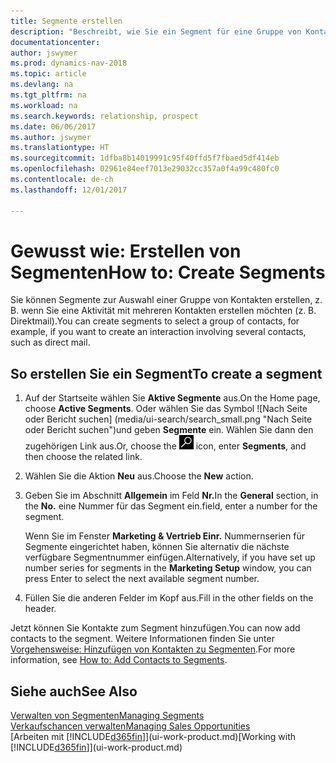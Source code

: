 ```yaml
---
title: Segmente erstellen
description: "Beschreibt, wie Sie ein Segment für eine Gruppe von Kontakten in Dynamics NAV erstellen, beispielsweise um mehrere Kontakte mit einer Direktsendung anzusprechen."
documentationcenter: 
author: jswymer
ms.prod: dynamics-nav-2018
ms.topic: article
ms.devlang: na
ms.tgt_pltfrm: na
ms.workload: na
ms.search.keywords: relationship, prospect
ms.date: 06/06/2017
ms.author: jswymer
ms.translationtype: HT
ms.sourcegitcommit: 1dfba8b14019991c95f40ffd5f7fbaed5df414eb
ms.openlocfilehash: 02961e84eef7013e29032cc357a0f4a99c480fc0
ms.contentlocale: de-ch
ms.lasthandoff: 12/01/2017

---
```

# <a name="how-to-create-segments"></a><span data-ttu-id="2f4b9-103">Gewusst wie: Erstellen von Segmenten</span><span class="sxs-lookup"><span data-stu-id="2f4b9-103">How to: Create Segments</span></span>
<span data-ttu-id="2f4b9-104">Sie können Segmente zur Auswahl einer Gruppe von Kontakten erstellen, z. B. wenn Sie eine Aktivität mit mehreren Kontakten erstellen möchten (z. B. Direktmail).</span><span class="sxs-lookup"><span data-stu-id="2f4b9-104">You can create segments to select a group of contacts, for example, if you want to create an interaction involving several contacts, such as direct mail.</span></span>

## <a name="to-create-a-segment"></a><span data-ttu-id="2f4b9-105">So erstellen Sie ein Segment</span><span class="sxs-lookup"><span data-stu-id="2f4b9-105">To create a segment</span></span>
1. <span data-ttu-id="2f4b9-106">Auf der Startseite wählen Sie **Aktive Segmente** aus.</span><span class="sxs-lookup"><span data-stu-id="2f4b9-106">On the Home page, choose **Active Segments**.</span></span> <span data-ttu-id="2f4b9-107">Oder wählen Sie das Symbol ![Nach Seite oder Bericht suchen] (media/ui-search/search_small.png "Nach Seite oder Bericht suchen")und geben **Segmente** ein. Wählen Sie dann den zugehörigen Link aus.</span><span class="sxs-lookup"><span data-stu-id="2f4b9-107">Or, choose the ![Search for Page or Report](media/ui-search/search_small.png "Search for Page or Report icon") icon, enter **Segments**, and then choose the related link.</span></span>
2. <span data-ttu-id="2f4b9-108">Wählen Sie die Aktion **Neu** aus.</span><span class="sxs-lookup"><span data-stu-id="2f4b9-108">Choose the **New** action.</span></span>
3. <span data-ttu-id="2f4b9-109">Geben Sie im Abschnitt **Allgemein** im Feld **Nr.**</span><span class="sxs-lookup"><span data-stu-id="2f4b9-109">In the **General** section, in the **No.**</span></span> <span data-ttu-id="2f4b9-110">eine Nummer für das Segment ein.</span><span class="sxs-lookup"><span data-stu-id="2f4b9-110">field, enter a number for the segment.</span></span>

    <span data-ttu-id="2f4b9-111">Wenn Sie im Fenster **Marketing & Vertrieb Einr.** Nummernserien für Segmente eingerichtet haben, können Sie alternativ die nächste verfügbare Segmentnummer einfügen.</span><span class="sxs-lookup"><span data-stu-id="2f4b9-111">Alternatively, if you have set up number series for segments in the **Marketing Setup** window, you can press Enter to select the next available segment number.</span></span>
4. <span data-ttu-id="2f4b9-112">Füllen Sie die anderen Felder im Kopf aus.</span><span class="sxs-lookup"><span data-stu-id="2f4b9-112">Fill in the other fields on the header.</span></span>

<span data-ttu-id="2f4b9-113">Jetzt können Sie Kontakte zum Segment hinzufügen.</span><span class="sxs-lookup"><span data-stu-id="2f4b9-113">You can now add contacts to the segment.</span></span> <span data-ttu-id="2f4b9-114">Weitere Informationen finden Sie unter [Vorgehensweise: Hinzufügen von Kontakten zu Segmenten](marketing-add-contact-segment.md).</span><span class="sxs-lookup"><span data-stu-id="2f4b9-114">For more information, see [How to: Add Contacts to Segments](marketing-add-contact-segment.md).</span></span>

## <a name="see-also"></a><span data-ttu-id="2f4b9-115">Siehe auch</span><span class="sxs-lookup"><span data-stu-id="2f4b9-115">See Also</span></span>
[<span data-ttu-id="2f4b9-116">Verwalten von Segmenten</span><span class="sxs-lookup"><span data-stu-id="2f4b9-116">Managing Segments</span></span>](marketing-segments.md)  
[<span data-ttu-id="2f4b9-117">Verkaufschancen verwalten</span><span class="sxs-lookup"><span data-stu-id="2f4b9-117">Managing Sales Opportunities</span></span>](marketing-manage-sales-opportunities.md)  
<span data-ttu-id="2f4b9-118">[Arbeiten mit [!INCLUDE[d365fin](includes/d365fin_md.md)]](ui-work-product.md)</span><span class="sxs-lookup"><span data-stu-id="2f4b9-118">[Working with [!INCLUDE[d365fin](includes/d365fin_md.md)]](ui-work-product.md)</span></span>  

